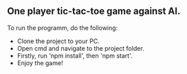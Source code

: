 ## One player tic-tac-toe game against AI.

To run the programm, do the following:
- Clone the project to your PC.
- Open cmd and navigate to the project folder.
- Firstly, run 'npm install', then 'npm start'.
- Enjoy the game!
